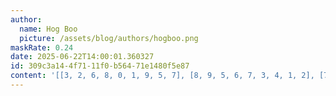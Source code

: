 ```yaml
---
author:
  name: Hog Boo
  picture: /assets/blog/authors/hogboo.png
maskRate: 0.24
date: 2025-06-22T14:00:01.360327
id: 309c3a14-4f71-11f0-b564-71e1480f5e87
content: '[[3, 2, 6, 8, 0, 1, 9, 5, 7], [8, 9, 5, 6, 7, 3, 4, 1, 2], [7, 4, 1, 2, 0, 9, 0, 3, 6], [9, 8, 0, 5, 3, 7, 1, 6, 4], [5, 0, 7, 0, 0, 0, 0, 0, 3], [0, 0, 3, 9, 2, 6, 0, 7, 8], [1, 7, 4, 0, 9, 2, 0, 8, 5], [2, 0, 9, 7, 6, 0, 3, 4, 1], [0, 3, 8, 4, 0, 5, 7, 2, 9]]'
---
```

